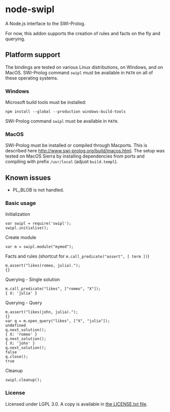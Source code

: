 # node-swipl

A Node.js interface to the SWI-Prolog.

For now, this addon supports the creation of rules and facts on
the fly and querying.

## Platform support

The bindings are tested on various Linux distributions, on Windows,
and on MacOS. SWI-Prolog command `swipl` must be available in `PATH`
on all of these operating systems.

### Windows

Microsoft build tools must be installed:

```
npm install --global --production windows-build-tools
```

SWI-Prolog command `swipl` must be available in `PATH`.

### MacOS

SWI-Prolog must be installed or compiled through Macports. This is
described here <http://www.swi-prolog.org/build/macos.html>. The setup was
tested on MacOS Sierra by installing dependencies from ports and compiling
with prefix `/usr/local` (adjust `build.templ`).

## Known issues

 * PL_BLOB is not handled.

### Basic usage

Initialization

    var swipl = require('swipl');
    swipl.initialise();

Create module

    var m = swipl.module("mymod");

Facts and rules (shortcut for `m.call_predicate("assert", [ term ])`)

    m.assert("likes(romeo, julia).");
    {}

Querying - Single solution

    m.call_predicate("likes", ["romeo", "X"]);
    { X: 'julia' }

Querying - Query

    m.assert("likes(john, julia).");
    {}
    var q = m.open_query("likes", ["X", "julia"]);
    undefined
    q.next_solution();
    { X: 'romeo' }
    q.next_solution();
    { X: 'john' }
    q.next_solution();
    false
    q.close();
    true

Cleanup

    swipl.cleanup();

### License

Licensed under LGPL 3.0. A copy is available in [the LICENSE.txt file](LICENSE.txt).
